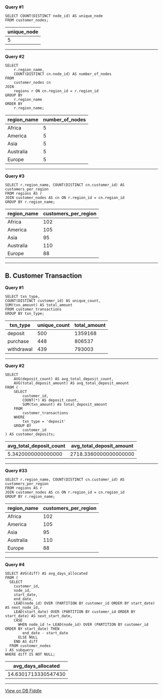 **Query #1**

    SELECT COUNT(DISTINCT node_id) AS unique_node
    FROM customer_nodes;

| unique_node |
| ----------- |
| 5           |

---
**Query #2**

    SELECT 
        r.region_name, 
        COUNT(DISTINCT cn.node_id) AS number_of_nodes
    FROM 
        customer_nodes cn
    JOIN 
        regions r ON cn.region_id = r.region_id
    GROUP BY 
        r.region_name
    ORDER BY 
        r.region_name;

| region_name | number_of_nodes |
| ----------- | --------------- |
| Africa      | 5               |
| America     | 5               |
| Asia        | 5               |
| Australia   | 5               |
| Europe      | 5               |

---
**Query #3**

    SELECT r.region_name, COUNT(DISTINCT cn.customer_id) AS customers_per_region
    FROM regions AS r
    JOIN customer_nodes AS cn ON r.region_id = cn.region_id
    GROUP BY r.region_name;

| region_name | customers_per_region |
| ----------- | -------------------- |
| Africa      | 102                  |
| America     | 105                  |
| Asia        | 95                   |
| Australia   | 110                  |
| Europe      | 88                   |

---
B. Customer Transaction
---
**Query #1**

    SELECT txn_type,
    COUNT(DISTINCT customer_id) AS unique_count, 
    SUM(txn_amount) AS total_amount
    FROM customer_transactions
    GROUP BY txn_type;

| txn_type   | unique_count | total_amount |
| ---------- | ------------ | ------------ |
| deposit    | 500          | 1359168      |
| purchase   | 448          | 806537       |
| withdrawal | 439          | 793003       |

---
**Query #2**

    SELECT 
        AVG(deposit_count) AS avg_total_deposit_count, 
        AVG(total_deposit_amount) AS avg_total_deposit_amount
    FROM (
        SELECT 
            customer_id, 
            COUNT(*) AS deposit_count, 
            SUM(txn_amount) AS total_deposit_amount
        FROM 
            customer_transactions
        WHERE 
            txn_type = 'deposit'
        GROUP BY 
            customer_id
    ) AS customer_deposits;

| avg_total_deposit_count | avg_total_deposit_amount |
| ----------------------- | ------------------------ |
| 5.3420000000000000      | 2718.3360000000000000    |

---
**Query #33**

    SELECT r.region_name, COUNT(DISTINCT cn.customer_id) AS customers_per_region
    FROM regions AS r
    JOIN customer_nodes AS cn ON r.region_id = cn.region_id
    GROUP BY r.region_name;

| region_name | customers_per_region |
| ----------- | -------------------- |
| Africa      | 102                  |
| America     | 105                  |
| Asia        | 95                   |
| Australia   | 110                  |
| Europe      | 88                   |

---
**Query #4**

    SELECT AVG(diff) AS avg_days_allocated
    FROM (
      SELECT 
        customer_id, 
        node_id, 
        start_date, 
        end_date,
        LEAD(node_id) OVER (PARTITION BY customer_id ORDER BY start_date) AS next_node_id,
        LEAD(start_date) OVER (PARTITION BY customer_id ORDER BY start_date) AS next_start_date,
        CASE 
          WHEN node_id != LEAD(node_id) OVER (PARTITION BY customer_id ORDER BY start_date) THEN
            end_date - start_date
          ELSE NULL
        END AS diff
      FROM customer_nodes
    ) AS subquery
    WHERE diff IS NOT NULL;

| avg_days_allocated  |
| ------------------- |
| 14.6301713330547430 |

---



[View on DB Fiddle](https://www.db-fiddle.com/f/2GtQz4wZtuNNu7zXH5HtV4/3)
